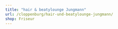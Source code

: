 ```yaml
---
title: "hair & beatylounge Jungmann"
url: /cloppenburg/hair-und-beatylounge-jungmann/
shop: Friseur
---
```

